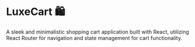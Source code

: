 # LuxeCart 🛍️
A sleek and minimalistic shopping cart application built with React, utilizing React Router for navigation and state management for cart functionality.

